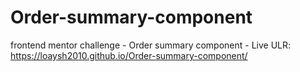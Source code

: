 # Order-summary-component
frontend mentor challenge - Order summary component - Live ULR: https://loaysh2010.github.io/Order-summary-component/
